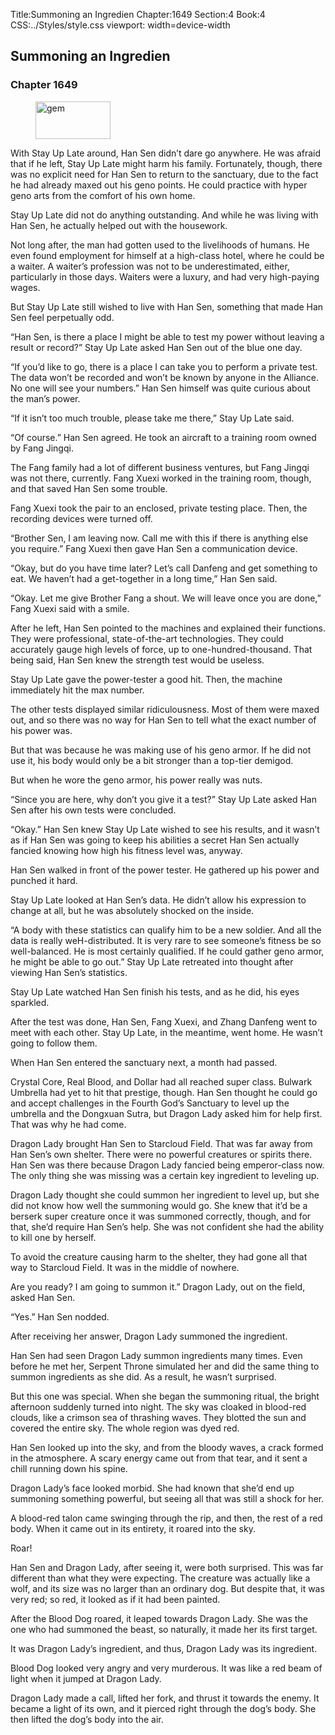 Title:Summoning an Ingredien 
Chapter:1649 
Section:4 
Book:4 
CSS:../Styles/style.css 
viewport: width=device-width
  
## Summoning an Ingredien
### Chapter 1649 
<figure>
	<img src="../Images/gem.gif" alt="gem" id="gem" width="120" height="60" />
</figure>
  

  
  With Stay Up Late around, Han Sen didn’t dare go anywhere. He was afraid that if he left, Stay Up Late might harm his family. Fortunately, though, there was no explicit need for Han Sen to return to the sanctuary, due to the fact he had already maxed out his geno points. He could practice with hyper geno arts from the comfort of his own home.

Stay Up Late did not do anything outstanding. And while he was living with Han Sen, he actually helped out with the housework.

Not long after, the man had gotten used to the livelihoods of humans. He even found employment for himself at a high-class hotel, where he could be a waiter. A waiter’s profession was not to be underestimated, either, particularly in those days. Waiters were a luxury, and had very high-paying wages.

But Stay Up Late still wished to live with Han Sen, something that made Han Sen feel perpetually odd.

“Han Sen, is there a place I might be able to test my power without leaving a result or record?” Stay Up Late asked Han Sen out of the blue one day.

“If you’d like to go, there is a place I can take you to perform a private test. The data won’t be recorded and won’t be known by anyone in the Alliance. No one will see your numbers.” Han Sen himself was quite curious about the man’s power.

“If it isn’t too much trouble, please take me there,” Stay Up Late said.

“Of course.” Han Sen agreed. He took an aircraft to a training room owned by Fang Jingqi.

The Fang family had a lot of different business ventures, but Fang Jingqi was not there, currently. Fang Xuexi worked in the training room, though, and that saved Han Sen some trouble.

Fang Xuexi took the pair to an enclosed, private testing place. Then, the recording devices were turned off.

“Brother Sen, I am leaving now. Call me with this if there is anything else you require.” Fang Xuexi then gave Han Sen a communication device.

“Okay, but do you have time later? Let’s call Danfeng and get something to eat. We haven’t had a get-together in a long time,” Han Sen said.

“Okay. Let me give Brother Fang a shout. We will leave once you are done,” Fang Xuexi said with a smile.

After he left, Han Sen pointed to the machines and explained their functions. They were professional, state-of-the-art technologies. They could accurately gauge high levels of force, up to one-hundred-thousand. That being said, Han Sen knew the strength test would be useless.

Stay Up Late gave the power-tester a good hit. Then, the machine immediately hit the max number.

The other tests displayed similar ridiculousness. Most of them were maxed out, and so there was no way for Han Sen to tell what the exact number of his power was.

But that was because he was making use of his geno armor. If he did not use it, his body would only be a bit stronger than a top-tier demigod.

But when he wore the geno armor, his power really was nuts.

“Since you are here, why don’t you give it a test?” Stay Up Late asked Han Sen after his own tests were concluded.

“Okay.” Han Sen knew Stay Up Late wished to see his results, and it wasn’t as if Han Sen was going to keep his abilities a secret Han Sen actually fancied knowing how high his fitness level was, anyway.

Han Sen walked in front of the power tester. He gathered up his power and punched it hard.

Stay Up Late looked at Han Sen’s data. He didn’t allow his expression to change at all, but he was absolutely shocked on the inside.

“A body with these statistics can qualify him to be a new soldier. And all the data is really weH-distributed. It is very rare to see someone’s fitness be so well-balanced. He is most certainly qualified. If he could gather geno armor, he might be able to go out.” Stay Up Late retreated into thought after viewing Han Sen’s statistics.

Stay Up Late watched Han Sen finish his tests, and as he did, his eyes sparkled.

After the test was done, Han Sen, Fang Xuexi, and Zhang Danfeng went to meet with each other. Stay Up Late, in the meantime, went home. He wasn’t going to follow them.

When Han Sen entered the sanctuary next, a month had passed.

Crystal Core, Real Blood, and Dollar had all reached super class. Bulwark Umbrella had yet to hit that prestige, though. Han Sen thought he could go and accept challenges in the Fourth God’s Sanctuary to level up the umbrella and the Dongxuan Sutra, but Dragon Lady asked him for help first. That was why he had come.

Dragon Lady brought Han Sen to Starcloud Field. That was far away from Han Sen’s own shelter. There were no powerful creatures or spirits there. Han Sen was there because Dragon Lady fancied being emperor-class now. The only thing she was missing was a certain key ingredient to leveling up.

Dragon Lady thought she could summon her ingredient to level up, but she did not know how well the summoning would go. She knew that it’d be a berserk super creature once it was summoned correctly, though, and for that, she’d require Han Sen’s help. She was not confident she had the ability to kill one by herself.

To avoid the creature causing harm to the shelter, they had gone all that way to Starcloud Field. It was in the middle of nowhere.

Are you ready? I am going to summon it.” Dragon Lady, out on the field, asked Han Sen.

“Yes.” Han Sen nodded.

After receiving her answer, Dragon Lady summoned the ingredient.

Han Sen had seen Dragon Lady summon ingredients many times. Even before he met her, Serpent Throne simulated her and did the same thing to summon ingredients as she did. As a result, he wasn’t surprised.

But this one was special. When she began the summoning ritual, the bright afternoon suddenly turned into night. The sky was cloaked in blood-red clouds, like a crimson sea of thrashing waves. They blotted the sun and covered the entire sky. The whole region was dyed red.

Han Sen looked up into the sky, and from the bloody waves, a crack formed in the atmosphere. A scary energy came out from that tear, and it sent a chill running down his spine.

Dragon Lady’s face looked morbid. She had known that she’d end up summoning something powerful, but seeing all that was still a shock for her.

A blood-red talon came swinging through the rip, and then, the rest of a red body. When it came out in its entirety, it roared into the sky.

Roar!

Han Sen and Dragon Lady, after seeing it, were both surprised. This was far different than what they were expecting. The creature was actually like a wolf, and its size was no larger than an ordinary dog. But despite that, it was very red; so red, it looked as if it had been painted.

After the Blood Dog roared, it leaped towards Dragon Lady. She was the one who had summoned the beast, so naturally, it made her its first target.

It was Dragon Lady’s ingredient, and thus, Dragon Lady was its ingredient.

Blood Dog looked very angry and very murderous. It was like a red beam of light when it jumped at Dragon Lady.

Dragon Lady made a call, lifted her fork, and thrust it towards the enemy. It became a light of its own, and it pierced right through the dog’s body. She then lifted the dog’s body into the air.
